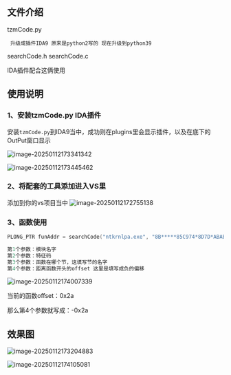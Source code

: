 ## 文件介绍

tzmCode.py

~~~
 升级成插件IDA9 原来是python2写的 现在升级到python39
~~~

searchCode.h
searchCode.c

IDA插件配合这俩使用



## 使用说明

### 1、安装tzmCode.py IDA插件

安装`tzmCode.py`到IDA9当中，成功则在plugins里会显示插件，以及在底下的OutPut窗口显示

![image-20250112173341342](https://pic.gitlab.cx/gh/RuntimeBroker/pic-bed/img/2025/01/12/OnNFgh58XaeDxKrGgitm1736674421507.png)

![image-20250112173445462](https://pic.gitlab.cx/gh/RuntimeBroker/pic-bed/img/2025/01/12/uhW72bA7xEqG8yvWYGyv1736674485614.png)

### 2、将配套的工具添加进入VS里

添加到你的vs项目当中
![image-20250112172755138](https://pic.gitlab.cx/gh/RuntimeBroker/pic-bed/img/2025/01/12/gyJHi9OVwjYfXcdtflfR1736674330042.png)

### 3、函数使用

~~~c
PLONG_PTR funAddr = searchCode("ntkrnlpa.exe", "8B*****85C974*8D7D*ABAB894D*8D45*E8****B8****", "PAGEVRFY", -0x2a);

第1个参数：模块名字
第2个参数：特征码
第3个参数：函数在哪个节，这填写节的名字
第4个参数：距离函数开头的offset 这里是填写成负的偏移
~~~

![image-20250112174007339](https://pic.gitlab.cx/gh/RuntimeBroker/pic-bed/img/2025/01/12/JwIBed65ihR8oWMS5YBP1736674807516.png)

当前的函数offset：0x2a

那么第4个参数就写成：-0x2a

## 效果图

![image-20250112173204883](https://pic.gitlab.cx/gh/RuntimeBroker/pic-bed/img/2025/01/12/WPpbXCOO4ekHZSwA2XWd1736674325369.png)

![image-20250112174105081](https://pic.gitlab.cx/gh/RuntimeBroker/pic-bed/img/2025/01/12/lyWe9HOw7qq36SKMtmKx1736674865194.png)